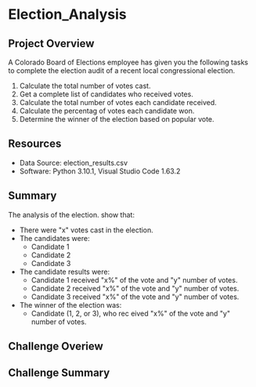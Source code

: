 # Election_Analysis

## Project Overview
A Colorado Board of Elections employee has given you the following tasks to complete the election audit of a recent local congressional election.

1. Calculate the total number of votes cast.
2. Get a complete list of candidates who received votes.
3. Calculate the total number of votes each candidate received.
4. Calculate the percentag of votes each candidate won.
5. Determine the winner of the election based on popular vote.

## Resources
- Data Source: election_results.csv
- Software: Python 3.10.1, Visual Studio Code 1.63.2

## Summary
The analysis of the election. show that:
- There were "x" votes cast in the election.
- The candidates were:
  - Candidate 1
  - Candidate 2
  - Candidate 3
- The candidate results were:
  - Candidate 1 received "x%" of the vote and "y" number of votes.
  - Candidate 2 received "x%" of the vote and "y" number of votes.
  - Candidate 3 received "x%" of the vote and "y" number of votes.
- The winner of the election was:
  - Candidate (1, 2, or 3), who rec eived "x%" of the vote and "y" number of votes.
 
 ## Challenge Overiew
 
 ## Challenge Summary
